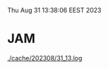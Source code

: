 Thu Aug 31 13:38:06 EEST 2023
# JAM
<a href='./cache/202308/31_13.log'>./cache/202308/31_13.log</a>
